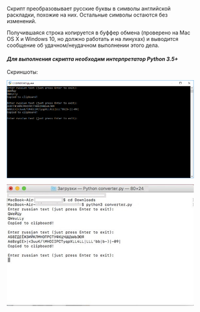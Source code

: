 Скрипт преобразовывает русские буквы в символы английской раскладки, похожие на них. Остальные символы остаются без изменений.

Получившаяся строка копируется в буффер обмена (проверено на Mac OS X и Windows 10, но должно работать и на линухах) и выводится сообщение об удачном/неудачном выполнении этого дела.

#### *Для выполнения скрипта необходим интерпретатор Python 3.5+*

Скриншоты:

![windows10](/win.png)

![macosx](/mac.jpg)